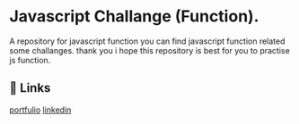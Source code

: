
# Javascript Challange (Function). 

A repository for javascript function you can find javascript function related some challanges. thank you i hope this repository is best for you to practise js function. 


## 🔗 Links
[portfulio](https://www.sahariarsagor.tiiny.site) [linkedin](https://www.linkedin.com/in/sahariarsagor)

